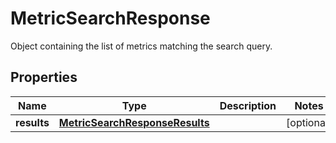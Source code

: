

# MetricSearchResponse

Object containing the list of metrics matching the search query.
## Properties

Name | Type | Description | Notes
------------ | ------------- | ------------- | -------------
**results** | [**MetricSearchResponseResults**](MetricSearchResponseResults.md) |  |  [optional]



